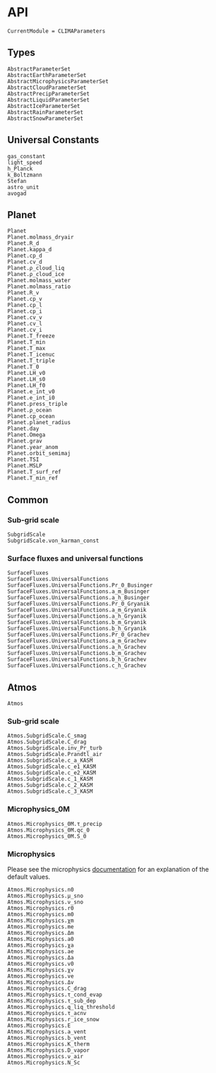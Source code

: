 # API

```@meta
CurrentModule = CLIMAParameters
```

## Types

```@docs
AbstractParameterSet
AbstractEarthParameterSet
AbstractMicrophysicsParameterSet
AbstractCloudParameterSet
AbstractPrecipParameterSet
AbstractLiquidParameterSet
AbstractIceParameterSet
AbstractRainParameterSet
AbstractSnowParameterSet
```

## Universal Constants

```@docs
gas_constant
light_speed
h_Planck
k_Boltzmann
Stefan
astro_unit
avogad
```

## Planet

```@docs
Planet
Planet.molmass_dryair
Planet.R_d
Planet.kappa_d
Planet.cp_d
Planet.cv_d
Planet.ρ_cloud_liq
Planet.ρ_cloud_ice
Planet.molmass_water
Planet.molmass_ratio
Planet.R_v
Planet.cp_v
Planet.cp_l
Planet.cp_i
Planet.cv_v
Planet.cv_l
Planet.cv_i
Planet.T_freeze
Planet.T_min
Planet.T_max
Planet.T_icenuc
Planet.T_triple
Planet.T_0
Planet.LH_v0
Planet.LH_s0
Planet.LH_f0
Planet.e_int_v0
Planet.e_int_i0
Planet.press_triple
Planet.ρ_ocean
Planet.cp_ocean
Planet.planet_radius
Planet.day
Planet.Omega
Planet.grav
Planet.year_anom
Planet.orbit_semimaj
Planet.TSI
Planet.MSLP
Planet.T_surf_ref
Planet.T_min_ref
```

## Common

### Sub-grid scale

```@docs
SubgridScale
SubgridScale.von_karman_const
```

### Surface fluxes and universal functions

```@docs
SurfaceFluxes
SurfaceFluxes.UniversalFunctions
SurfaceFluxes.UniversalFunctions.Pr_0_Businger
SurfaceFluxes.UniversalFunctions.a_m_Businger
SurfaceFluxes.UniversalFunctions.a_h_Businger
SurfaceFluxes.UniversalFunctions.Pr_0_Gryanik
SurfaceFluxes.UniversalFunctions.a_m_Gryanik
SurfaceFluxes.UniversalFunctions.a_h_Gryanik
SurfaceFluxes.UniversalFunctions.b_m_Gryanik
SurfaceFluxes.UniversalFunctions.b_h_Gryanik
SurfaceFluxes.UniversalFunctions.Pr_0_Grachev
SurfaceFluxes.UniversalFunctions.a_m_Grachev
SurfaceFluxes.UniversalFunctions.a_h_Grachev
SurfaceFluxes.UniversalFunctions.b_m_Grachev
SurfaceFluxes.UniversalFunctions.b_h_Grachev
SurfaceFluxes.UniversalFunctions.c_h_Grachev
```

## Atmos

```@docs
Atmos
```

### Sub-grid scale

```@docs
Atmos.SubgridScale.C_smag
Atmos.SubgridScale.C_drag
Atmos.SubgridScale.inv_Pr_turb
Atmos.SubgridScale.Prandtl_air
Atmos.SubgridScale.c_a_KASM
Atmos.SubgridScale.c_e1_KASM
Atmos.SubgridScale.c_e2_KASM
Atmos.SubgridScale.c_1_KASM
Atmos.SubgridScale.c_2_KASM
Atmos.SubgridScale.c_3_KASM
```

### Microphysics_0M

```@docs
Atmos.Microphysics_0M.τ_precip
Atmos.Microphysics_0M.qc_0
Atmos.Microphysics_0M.S_0
```

### Microphysics

Please see the microphysics [documentation](https://clima.github.io/ClimateMachine.jl/latest/Theory/Atmos/Microphysics/) for an explanation of the default values.

```@docs
Atmos.Microphysics.n0
Atmos.Microphysics.μ_sno
Atmos.Microphysics.ν_sno
Atmos.Microphysics.r0
Atmos.Microphysics.m0
Atmos.Microphysics.χm
Atmos.Microphysics.me
Atmos.Microphysics.Δm
Atmos.Microphysics.a0
Atmos.Microphysics.χa
Atmos.Microphysics.ae
Atmos.Microphysics.Δa
Atmos.Microphysics.v0
Atmos.Microphysics.χv
Atmos.Microphysics.ve
Atmos.Microphysics.Δv
Atmos.Microphysics.C_drag
Atmos.Microphysics.τ_cond_evap
Atmos.Microphysics.τ_sub_dep
Atmos.Microphysics.q_liq_threshold
Atmos.Microphysics.τ_acnv
Atmos.Microphysics.r_ice_snow
Atmos.Microphysics.E
Atmos.Microphysics.a_vent
Atmos.Microphysics.b_vent
Atmos.Microphysics.K_therm
Atmos.Microphysics.D_vapor
Atmos.Microphysics.ν_air
Atmos.Microphysics.N_Sc
```

